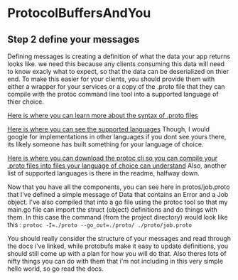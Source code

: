 # ProtocolBuffersAndYou
## Step 2 define your messages

Defining messages is creating a definition of what the data your app returns looks like. we need this because any clients consuming this data will need to know exacly what to expect, so that the data can be deserialized on thier end. To make this easier for your clients, you should provide them with either a wrapper for your services or a copy of the .proto file that they can compile with the protoc command line tool into a supported language of thier choice.

[Here is where you can learn more about the syntax of .proto files](https://developers.google.com/protocol-buffers/docs/proto3)

[Here is where you can see the supported languages](https://developers.google.com/protocol-buffers/) Though, I would google for implementations in other languages if you dont see yours there, its likely someone has built something for your language of choice.

[Here is where you can download the protoc cli so you can compile your .proto files into files your language of choice can understand](https://github.com/google/protobuf)  Also, another list of supported languages is there in the readme, halfway down.

Now that you have all the components, you can see here in protos/job.proto that I've defined a simple message of Data that contains an Error and a Job object. I've also compiled that into a go file using the protoc tool so that my main.go file can import the struct (object) definitions and do things with them. In this case the command (from the project directory) would look like this : `protoc -I=./proto --go_out=./proto/ ./proto/job.proto`

You should really consider the structure of your messages and read through the docs i've linked, while protobufs make it easy to update definitions, you should still come up with a plan for how you will do that. Also theres lots of nifty things you can do with them that i'm not including in this very simple hello world, so go read the docs.
